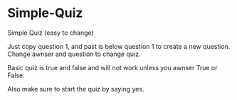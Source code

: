 # Simple-Quiz
Simple Quiz (easy to change)

Just copy question 1, and past is below question 1 to create a new question. Change awnser and question to change quiz.

Basic quiz is true and false and will not work unless you awnser True or False. 

Also make sure to start the quiz by saying yes.
